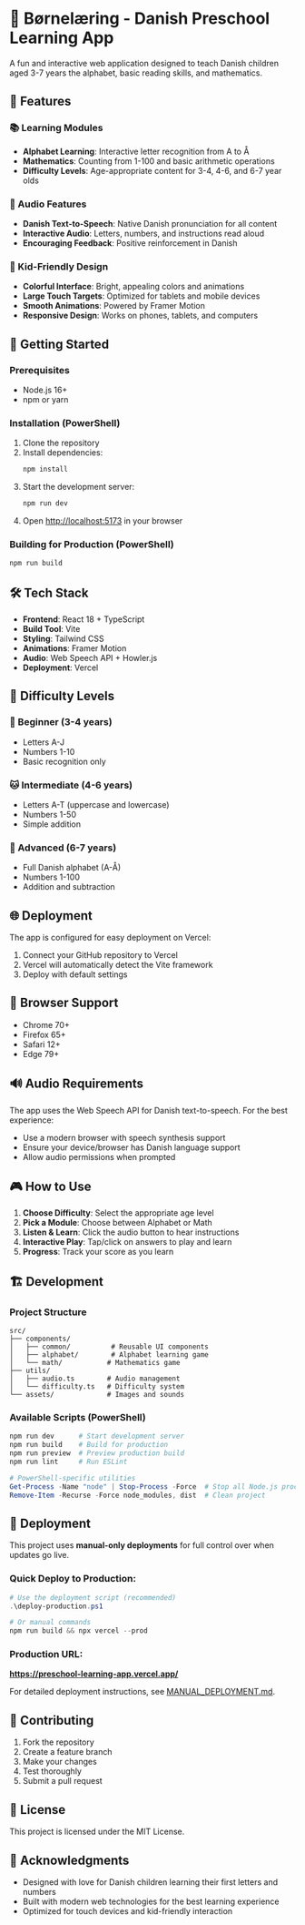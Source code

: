# 🎈 Børnelæring - Danish Preschool Learning App

A fun and interactive web application designed to teach Danish children aged 3-7 years the alphabet, basic reading skills, and mathematics.

## 🌟 Features

### 📚 Learning Modules
- **Alphabet Learning**: Interactive letter recognition from A to Å
- **Mathematics**: Counting from 1-100 and basic arithmetic operations
- **Difficulty Levels**: Age-appropriate content for 3-4, 4-6, and 6-7 year olds

### 🎵 Audio Features
- **Danish Text-to-Speech**: Native Danish pronunciation for all content
- **Interactive Audio**: Letters, numbers, and instructions read aloud
- **Encouraging Feedback**: Positive reinforcement in Danish

### 🎨 Kid-Friendly Design
- **Colorful Interface**: Bright, appealing colors and animations
- **Large Touch Targets**: Optimized for tablets and mobile devices
- **Smooth Animations**: Powered by Framer Motion
- **Responsive Design**: Works on phones, tablets, and computers

## 🚀 Getting Started

### Prerequisites
- Node.js 16+ 
- npm or yarn

### Installation (PowerShell)
1. Clone the repository
2. Install dependencies:
   ```powershell
   npm install
   ```
3. Start the development server:
   ```powershell
   npm run dev
   ```
4. Open [http://localhost:5173](http://localhost:5173) in your browser

### Building for Production (PowerShell)
```powershell
npm run build
```

## 🛠️ Tech Stack
- **Frontend**: React 18 + TypeScript
- **Build Tool**: Vite
- **Styling**: Tailwind CSS
- **Animations**: Framer Motion
- **Audio**: Web Speech API + Howler.js
- **Deployment**: Vercel

## 🎯 Difficulty Levels

### 🐣 Beginner (3-4 years)
- Letters A-J
- Numbers 1-10
- Basic recognition only

### 🐱 Intermediate (4-6 years)  
- Letters A-T (uppercase and lowercase)
- Numbers 1-50
- Simple addition

### 🦁 Advanced (6-7 years)
- Full Danish alphabet (A-Å)
- Numbers 1-100
- Addition and subtraction

## 🌐 Deployment

The app is configured for easy deployment on Vercel:

1. Connect your GitHub repository to Vercel
2. Vercel will automatically detect the Vite framework
3. Deploy with default settings

## 📱 Browser Support

- Chrome 70+
- Firefox 65+
- Safari 12+
- Edge 79+

## 🔊 Audio Requirements

The app uses the Web Speech API for Danish text-to-speech. For the best experience:
- Use a modern browser with speech synthesis support
- Ensure your device/browser has Danish language support
- Allow audio permissions when prompted

## 🎮 How to Use

1. **Choose Difficulty**: Select the appropriate age level
2. **Pick a Module**: Choose between Alphabet or Math
3. **Listen & Learn**: Click the audio button to hear instructions
4. **Interactive Play**: Tap/click on answers to play and learn
5. **Progress**: Track your score as you learn

## 🏗️ Development

### Project Structure
```
src/
├── components/
│   ├── common/          # Reusable UI components
│   ├── alphabet/        # Alphabet learning game
│   └── math/           # Mathematics game
├── utils/
│   ├── audio.ts        # Audio management
│   └── difficulty.ts   # Difficulty system
└── assets/             # Images and sounds
```

### Available Scripts (PowerShell)
```powershell
npm run dev      # Start development server
npm run build    # Build for production  
npm run preview  # Preview production build
npm run lint     # Run ESLint

# PowerShell-specific utilities
Get-Process -Name "node" | Stop-Process -Force  # Stop all Node.js processes
Remove-Item -Recurse -Force node_modules, dist  # Clean project
```

## 🚀 Deployment

This project uses **manual-only deployments** for full control over when updates go live.

### Quick Deploy to Production:
```powershell
# Use the deployment script (recommended)
.\deploy-production.ps1

# Or manual commands
npm run build && npx vercel --prod
```

### Production URL:
**https://preschool-learning-app.vercel.app/**

For detailed deployment instructions, see [MANUAL_DEPLOYMENT.md](./MANUAL_DEPLOYMENT.md).

## 🤝 Contributing

1. Fork the repository
2. Create a feature branch
3. Make your changes
4. Test thoroughly
5. Submit a pull request

## 📄 License

This project is licensed under the MIT License.

## 🎉 Acknowledgments

- Designed with love for Danish children learning their first letters and numbers
- Built with modern web technologies for the best learning experience
- Optimized for touch devices and kid-friendly interaction